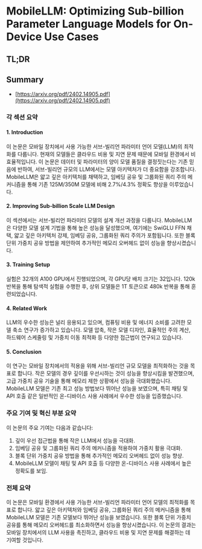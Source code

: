 # MobileLLM: Optimizing Sub-billion Parameter Language Models for On-Device Use Cases
## TL;DR
## Summary
- [https://arxiv.org/pdf/2402.14905.pdf](https://arxiv.org/pdf/2402.14905.pdf)

### 각 섹션 요약

#### 1. Introduction
이 논문은 모바일 장치에서 사용 가능한 서브-빌리언 파라미터 언어 모델(LLM)의 최적화를 다룹니다. 현재의 모델들은 클라우드 비용 및 지연 문제 때문에 모바일 환경에서 비효율적입니다. 이 논문은 데이터 및 파라미터의 양이 모델 품질을 결정짓는다는 기존 믿음에 반하여, 서브-빌리언 규모의 LLM에서는 모델 아키텍처가 더 중요함을 강조합니다. MobileLLM은 얇고 깊은 아키텍처를 채택하고, 임베딩 공유 및 그룹화된 쿼리 주의 메커니즘을 통해 기존 125M/350M 모델에 비해 2.7%/4.3% 정확도 향상을 이루었습니다.

#### 2. Improving Sub-billion Scale LLM Design
이 섹션에서는 서브-빌리언 파라미터 모델의 설계 개선 과정을 다룹니다. MobileLLM은 다양한 모델 설계 기법을 통해 높은 성능을 달성했으며, 여기에는 SwiGLU FFN 채택, 얇고 깊은 아키텍처 강제, 임베딩 공유, 그룹화된 쿼리 주의가 포함됩니다. 또한 블록 단위 가중치 공유 방법을 제안하여 추가적인 메모리 오버헤드 없이 성능을 향상시켰습니다.

#### 3. Training Setup
실험은 32개의 A100 GPU에서 진행되었으며, 각 GPU당 배치 크기는 32입니다. 120k 반복을 통해 탐색적 실험을 수행한 후, 상위 모델들은 1T 토큰으로 480k 반복을 통해 훈련되었습니다.

#### 4. Related Work
LLM의 우수한 성능은 널리 응용되고 있으며, 컴퓨팅 비용 및 에너지 소비를 고려한 모델 축소 연구가 증가하고 있습니다. 모델 압축, 작은 모델 디자인, 효율적인 주의 계산, 하드웨어 스케줄링 및 가중치 이동 최적화 등 다양한 접근법이 연구되고 있습니다.

#### 5. Conclusion
이 연구는 모바일 장치에서의 적용을 위해 서브-빌리언 규모 모델을 최적화하는 것을 목표로 합니다. 작은 모델의 경우 깊이를 우선시하는 것이 성능을 향상시킴을 발견했으며, 고급 가중치 공유 기술을 통해 메모리 제한 상황에서 성능을 극대화했습니다. MobileLLM 모델은 기존 최고 성능 방법보다 뛰어난 성능을 보였으며, 특히 채팅 및 API 호출 같은 일반적인 온-디바이스 사용 사례에서 우수한 성능을 입증했습니다.

### 주요 기여 및 혁신 부분 요약

이 논문의 주요 기여는 다음과 같습니다:
1. 깊이 우선 접근법을 통해 작은 LLM에서 성능을 극대화.
2. 임베딩 공유 및 그룹화된 쿼리 주의 메커니즘을 적용하여 가중치 활용 극대화.
3. 블록 단위 가중치 공유 방법을 통해 추가적인 메모리 오버헤드 없이 성능 향상.
4. MobileLLM 모델이 채팅 및 API 호출 등 다양한 온-디바이스 사용 사례에서 높은 정확도를 보임.

### 전체 요약

이 논문은 모바일 환경에서 사용 가능한 서브-빌리언 파라미터 언어 모델의 최적화를 목표로 합니다. 얇고 깊은 아키텍처와 임베딩 공유, 그룹화된 쿼리 주의 메커니즘을 통해 MobileLLM 모델은 기존 모델보다 뛰어난 성능을 보였습니다. 또한 블록 단위 가중치 공유를 통해 메모리 오버헤드를 최소화하면서 성능을 향상시켰습니다. 이 논문의 결과는 모바일 장치에서의 LLM 사용을 촉진하고, 클라우드 비용 및 지연 문제를 해결하는 데 기여할 것입니다.